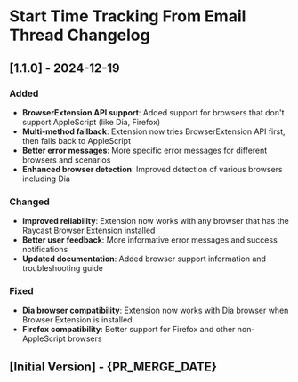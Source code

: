 # Start Time Tracking From Email Thread Changelog

## [1.1.0] - 2024-12-19

### Added
- **BrowserExtension API support**: Added support for browsers that don't support AppleScript (like Dia, Firefox)
- **Multi-method fallback**: Extension now tries BrowserExtension API first, then falls back to AppleScript
- **Better error messages**: More specific error messages for different browsers and scenarios
- **Enhanced browser detection**: Improved detection of various browsers including Dia

### Changed
- **Improved reliability**: Extension now works with any browser that has the Raycast Browser Extension installed
- **Better user feedback**: More informative error messages and success notifications
- **Updated documentation**: Added browser support information and troubleshooting guide

### Fixed
- **Dia browser compatibility**: Extension now works with Dia browser when Browser Extension is installed
- **Firefox compatibility**: Better support for Firefox and other non-AppleScript browsers

## [Initial Version] - {PR_MERGE_DATE}